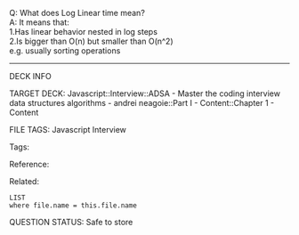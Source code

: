 Q: What does Log Linear time mean?  
A: It means that:  
1.Has linear behavior nested in log steps  
2.Is bigger than O(n) but smaller than O(n^2)  
e.g. usually sorting operations
<!--ID: 1690376045892-->

---

DECK INFO

TARGET DECK: Javascript::Interview::ADSA - Master the coding interview data structures algorithms - andrei neagoie::Part I - Content::Chapter 1 - Content

FILE TAGS: Javascript Interview

Tags:

Reference:

Related:

```dataview
LIST
where file.name = this.file.name
```

QUESTION STATUS: Safe to store